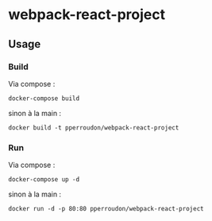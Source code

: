 # webpack-react-project


## Usage


### Build

Via compose :

    docker-compose build
   
sinon à la main :
       
    docker build -t pperroudon/webpack-react-project

 

### Run

Via compose :

    docker-compose up -d

sinon à la main :
       
    docker run -d -p 80:80 pperroudon/webpack-react-project

